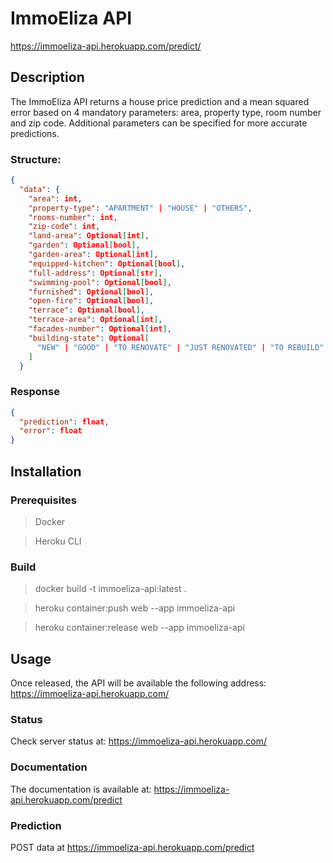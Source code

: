 # ImmoEliza API
https://immoeliza-api.herokuapp.com/predict/
## Description
The ImmoEliza API returns a house price prediction and a mean squared error based on 4 mandatory parameters: area, property type, room number and zip code. Additional parameters can be specified for more accurate predictions.
### Structure:
```json
{
  "data": {
    "area": int,
    "property-type": "APARTMENT" | "HOUSE" | "OTHERS",
    "rooms-number": int,
    "zip-code": int,
    "land-area": Optional[int],
    "garden": Optional[bool],
    "garden-area": Optional[int],
    "equipped-kitchen": Optional[bool],
    "full-address": Optional[str],
    "swimming-pool": Optional[bool],
    "furnished": Optional[bool],
    "open-fire": Optional[bool],
    "terrace": Optional[bool],
    "terrace-area": Optional[int],
    "facades-number": Optional[int],
    "building-state": Optional[
      "NEW" | "GOOD" | "TO RENOVATE" | "JUST RENOVATED" | "TO REBUILD"
    ]
  }
```
### Response
```json
{
  "prediction": float,
  "error": float
}
```
## Installation
### Prerequisites
> Docker

> Heroku CLI
### Build
> docker build -t immoeliza-api:latest .

> heroku container:push web --app immoeliza-api

> heroku container:release web --app immoeliza-api
## Usage
Once released, the API will be available the following address: https://immoeliza-api.herokuapp.com/
### Status
Check server status at: https://immoeliza-api.herokuapp.com/
### Documentation
The documentation is available at: https://immoeliza-api.herokuapp.com/predict
### Prediction
POST data at https://immoeliza-api.herokuapp.com/predict
